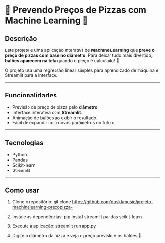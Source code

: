 # 🍕 Prevendo Preços de Pizzas com Machine Learning 🎈

## Descrição
Este projeto é uma aplicação interativa de **Machine Learning** que **prevê o preço de pizzas com base no diâmetro**. Para deixar tudo mais divertido, **balões aparecem na tela** quando o preço é calculado! 🎉

O projeto usa uma regressão linear simples para aprendizado de máquina e Streamlit para a interface.

---

## Funcionalidades
- Previsão de preço de pizza pelo **diâmetro**.
- Interface interativa com **Streamlit**.
- Animação de balões ao exibir o resultado.
- Fácil de expandir com novos parâmetros no futuro.

---

## Tecnologias
- Python
- Pandas
- Scikit-learn
- Streamlit

---

## Como usar
1. Clone o repositório:
   git clone https://github.com/duskkmusic/projeto-machinelearning-precopizza-
2. Instale as dependências:
pip install streamlit pandas scikit-learn

3. Execute a aplicação:
streamlit run app.py

4. Digite o diâmetro da pizza e veja o preço previsto e os balões 🎈.